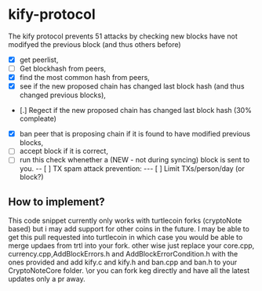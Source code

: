 # kify-protocol
The kify protocol prevents 51 attacks by checking new blocks have not modifyed the previous block (and thus others before)


- [x] get peerlist,
- [ ] Get blockhash from peers,
- [x] find the most common hash from peers,
- [x] see if the new proposed chain has changed last block hash (and thus changed previous blocks),
- [.] Regect if the new proposed chain has changed last block hash (30% compleate) 
- [x] ban peer that is proposing chain if it is found to have modified previous blocks,
- [ ] accept block if it is correct,
- [ ] run this check whenether a (NEW - not during syncing) block is sent to you.
-- [ ] TX spam attack prevention:
--- [ ] Limit TXs/person/day (or block?)
## How to implement?
This code snippet currently only works with turtlecoin forks (cryptoNote based) but i may add support for other coins in the future. I may be able to get this pull requested into turtlecoin in which case you would be able to merge updaes from trtl into your fork. other wise just replace your core.cpp, currency.cpp,AddBlockErrors.h and AddBlockErrorCondition.h with the ones provided and add kify.c and kify.h  and ban.cpp and ban.h to your CryptoNoteCore folder. \or you can fork keg directly and have all the latest updates only a pr away.

